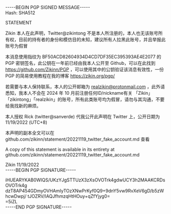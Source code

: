 -----BEGIN PGP SIGNED MESSAGE-----<br/>
Hash: SHA512

STATEMENT

Zikin 本人在此声明，Twitter@zikintong 不是本人所注册的，本人也无该账号所有权，目前的持有者的身份和模仿目的未知，建议所有人拉黑此账号，并且举报此账号为假冒

本消息使用指纹为 BF50ACD82604934D4CD7DF35EC395393AE4E2077 的 PGP 密钥签名，此公钥在一年前已经由我本人公开至 Github，可以在此找到 https://github.com/Zikinn/PGP ，可以使用其中的公钥验证该消息有效性，一份 PGP 的简易使用教程在我的博客 https://zikin.org/pgp/ 

若需要与本人保持联系，本人的公开邮箱为 realzikin@protonmail.com ，此外请悉知，我本人不会在 2024 年 10 月前注册任何ID/nickname有关 「Zikin」「zikintong」「realzikin」的账号，所有此类账号均为假冒，请勿与其沟通，不要给我找新的麻烦。

本人授权 Rick (twitter@sanverde) 代我公开此声明在 Twitter 上，公开日期为 11/19/2022 (UTC+8)

本声明的副本全文可以在 github.com/zikinn/statement/20221119_twitter_fake_account.md 查看

A copy of this statement is available in its entirety at github.com/zikinn/statement/20221119_twitter_fake_account.md

Zikin
11/19/2022<br/>
-----BEGIN PGP SIGNATURE-----

iHUEARYKAB0WIQS/UKzYJgSTTUzX3zXsOVOTrk4gdwUCY3h2MAAKCRDsOVOTrk4g
dzT8AP454GDmyOVHAmIyTOzXNwPrKyf0Q9+9dnY5vw9RvXeV6gD/b5zWhcwDwpj/
tJOZRV/lAQJfhmzqHtHOuy+qZfYjyg0=<br/>
=5iZL<br/>
-----END PGP SIGNATURE-----
